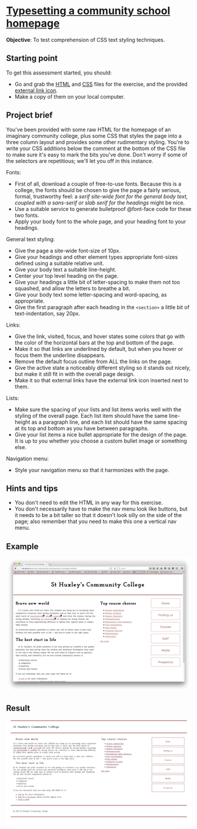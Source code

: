 # [Typesetting a community school homepage](https://developer.mozilla.org/en-US/docs/Learn/CSS/Styling_text/Typesetting_a_homepage)

__Objective__: To test comprehension of CSS text styling techniques.

## Starting point

To get this assessment started, you should:

* Go and grab the [HTML](https://github.com/mdn/learning-area/blob/main/css/styling-text/typesetting-a-homepage-start/index.html) and [CSS](https://github.com/mdn/learning-area/blob/main/css/styling-text/typesetting-a-homepage-start/style.css) files for the exercise, and the provided [external link icon](https://github.com/mdn/learning-area/blob/main/css/styling-text/typesetting-a-homepage-start/external-link-52.png).
* Make a copy of them on your local computer.

## Project brief

You've been provided with some raw HTML for the homepage of an imaginary community college, plus some CSS that styles the page into a three column layout and provides some other rudimentary styling. You're to write your CSS additions below the comment at the bottom of the CSS file to make sure it's easy to mark the bits you've done. Don't worry if some of the selectors are repetitious; we'll let you off in this instance.

Fonts:

* First of all, download a couple of free-to-use fonts. Because this is a college, the fonts should be chosen to give the page a fairly serious, formal, trustworthy feel: a _serif site-wide font for the general body text, coupled with a sans-serif or slab serif for the headings_ might be nice.
* Use a suitable service to generate bulletproof @font-face code for these two fonts.
* Apply your body font to the whole page, and your heading font to your headings.

General text styling:

* Give the page a site-wide font-size of 10px.
* Give your headings and other element types appropriate font-sizes defined using a suitable relative unit.
* Give your body text a suitable line-height.
* Center your top level heading on the page.
* Give your headings a little bit of letter-spacing to make them not too squashed, and allow the letters to breathe a bit.
* Give your body text some letter-spacing and word-spacing, as appropriate.
* Give the first paragraph after each heading in the `<section>` a little bit of text-indentation, say 20px.

Links:

* Give the link, visited, focus, and hover states some colors that go with the color of the horizontal bars at the top and bottom of the page.
* Make it so that links are underlined by default, but when you hover or focus them the underline disappears.
* Remove the default focus outline from ALL the links on the page.
* Give the active state a noticeably different styling so it stands out nicely, but make it still fit in with the overall page design.
* Make it so that external links have the external link icon inserted next to them.

Lists:

* Make sure the spacing of your lists and list items works well with the styling of the overall page. Each list item should have the same line-height as a paragraph line, and each list should have the same spacing at its top and bottom as you have between paragraphs.
* Give your list items a nice bullet appropriate for the design of the page. It is up to you whether you choose a custom bullet image or something else.

Navigation menu:

* Style your navigation menu so that it harmonizes with the page.

## Hints and tips

* You don't need to edit the HTML in any way for this exercise.
* You don't necessarily have to make the nav menu look like buttons, but it needs to be a bit taller so that it doesn't look silly on the side of the page; also remember that you need to make this one a vertical nav menu.

## Example

![screenshot shows an example of what the finished design could look like](imgs/example2.png)

## Result

![screenshot shows a result](imgs/result.png)
